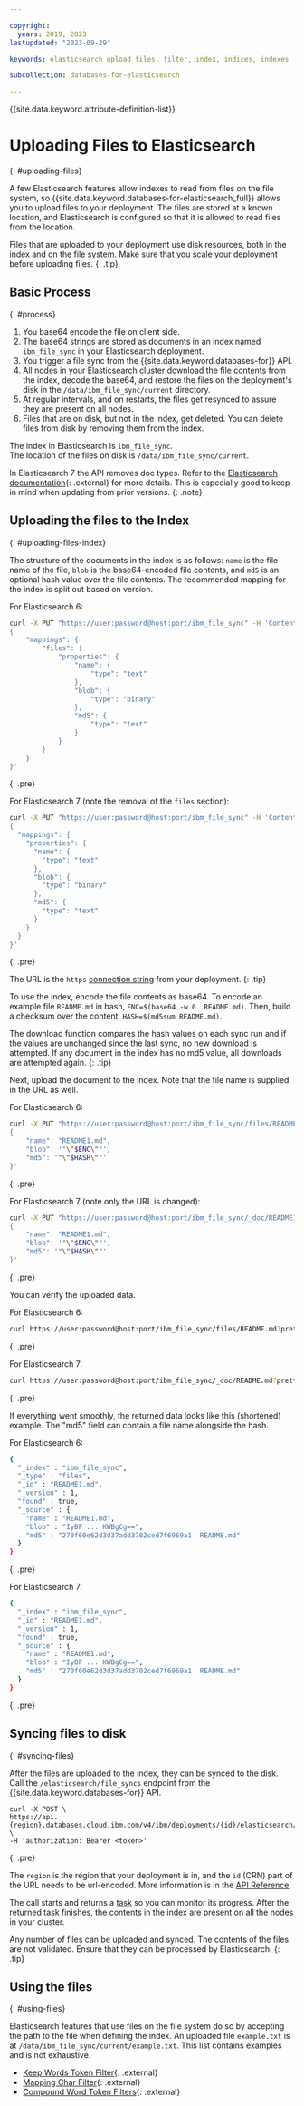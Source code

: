 ```yaml
---

copyright:
  years: 2019, 2023
lastupdated: "2023-09-29"

keywords: elasticsearch upload files, filter, index, indices, indexes

subcollection: databases-for-elasticsearch

---
```


{{site.data.keyword.attribute-definition-list}}

# Uploading Files to Elasticsearch 
{: #uploading-files}

A few Elasticsearch features allow indexes to read from files on the file system, so {{site.data.keyword.databases-for-elasticsearch_full}} allows you to upload files to your deployment. The files are stored at a known location, and Elasticsearch is configured so that it is allowed to read files from the location.

Files that are uploaded to your deployment use disk resources, both in the index and on the file system. Make sure that you [scale your deployment](/docs/databases-for-elasticsearch?topic=databases-for-elasticsearch-resources-scaling) before uploading files.
{: .tip} 

## Basic Process
{: #process}

1. You base64 encode the file on client side.
1. The base64 strings are stored as documents in an index named `ibm_file_sync` in your Elasticsearch deployment.
1. You trigger a file sync from the {{site.data.keyword.databases-for}} API.
1. All nodes in your Elasticsearch cluster download the file contents from the index, decode the base64, and restore the files on the deployment's disk in the `/data/ibm_file_sync/current` directory.
1. At regular intervals, and on restarts, the files get resynced to assure they are present on all nodes.
1. Files that are on disk, but not in the index, get deleted. You can delete files from disk by removing them from the index.  

The index in Elasticsearch is `ibm_file_sync`.  
The location of the files on disk is `/data/ibm_file_sync/current`.

In Elasticsearch 7 the API removes doc types. Refer to the [Elasticsearch documentation](https://www.elastic.co/guide/en/elasticsearch/reference/current/removal-of-types.html){: .external} for more details. This is especially good to keep in mind when updating from prior versions.
{: .note}

## Uploading the files to the Index
{: #uploading-files-index}

The structure of the documents in the index is as follows: `name` is the file name of the file, `blob` is the base64-encoded file contents, and `md5` is an optional hash value over the file contents. The recommended mapping for the index is split out based on version.

For Elasticsearch 6:
```sh
curl -X PUT "https://user:password@host:port/ibm_file_sync" -H 'Content-Type: application/json' -d'
{
    "mappings": {
        "files": {
            "properties": {
                "name": {
                    "type": "text"
                },
                "blob": {
                    "type": "binary"
                },
                "md5": {
                    "type": "text"
                }
            }
        }
    }
}'
```
{: .pre}

For Elasticsearch 7 (note the removal of the `files` section):
```sh
curl -X PUT "https://user:password@host:port/ibm_file_sync" -H 'Content-Type: application/json' -d'
{
  "mappings": {
    "properties": {
      "name": {
        "type": "text"
      },
      "blob": {
        "type": "binary"
      },
      "md5": {
        "type": "text"
      }
    }
  }
}'
```
{: .pre}

The URL is the `https` [connection string](/docs/databases-for-elasticsearch?topic=databases-for-elasticsearch-connection-strings) from your deployment.
{: .tip}

To use the index, encode the file contents as base64. To encode an example file `README.md` in bash, `ENC=$(base64 -w 0  README.md)`. Then, build a checksum over the content, `HASH=$(md5sum README.md)`.

The download function compares the hash values on each sync run and if the values are unchanged since the last sync, no new download is attempted.  If any document in the index has no md5 value, all downloads are attempted again.
{: .tip}

Next, upload the document to the index. Note that the file name is supplied in the URL as well.

For Elasticsearch 6:
``` sh
curl -X PUT "https://user:password@host:port/ibm_file_sync/files/README1.md" -H 'Content-Type: application/json' -d'
{
    "name": "README1.md",
    "blob": '"\"$ENC\""',
    "md5": '"\"$HASH\""'
}'
```
{: .pre}

For Elasticsearch 7 (note only the URL is changed):
``` sh
curl -X PUT "https://user:password@host:port/ibm_file_sync/_doc/README1.md" -H 'Content-Type: application/json' -d'
{
    "name": "README1.md",
    "blob": '"\"$ENC\""',
    "md5": '"\"$HASH\""'
}'
```
{: .pre}

You can verify the uploaded data. 

For Elasticsearch 6:
```sh
curl https://user:password@host:port/ibm_file_sync/files/README.md?pretty
```
{: .pre}

For Elasticsearch 7:
```sh
curl https://user:password@host:port/ibm_file_sync/_doc/README.md?pretty
```
{: .pre}

If everything went smoothly, the returned data looks like this (shortened) example. The "md5" field can contain a file name alongside the hash.

For Elasticsearch 6:
```sh
{
  "_index" : "ibm_file_sync",
  "_type" : "files",
  "_id" : "README1.md",
  "_version" : 1,
  "found" : true,
  "_source" : {
    "name" : "README1.md",
    "blob" : "IyBF ... KWBgCg==",
    "md5" : "270f60e62d3d37add3702ced7f6969a1  README.md"
  }
}
```
{: .pre}

For Elasticsearch 7: 
```sh
{
  "_index" : "ibm_file_sync",
  "_id" : "README1.md",
  "_version" : 1,
  "found" : true,
  "_source" : {
    "name" : "README1.md",
    "blob" : "IyBF ... KWBgCg==",
    "md5" : "270f60e62d3d37add3702ced7f6969a1  README.md"
  }
}
```
{: .pre}

## Syncing files to disk
{: #syncing-files}

After the files are uploaded to the index, they can be synced to the disk. Call the `/elasticsearch/file_syncs` endpoint from the {{site.data.keyword.databases-for}} API.
```curl
curl -X POST \
https://api.{region}.databases.cloud.ibm.com/v4/ibm/deployments/{id}/elasticsearch/file_syncs \
-H 'authorization: Bearer <token>'
```
{: .pre}

The `region` is the region that your deployment is in, and the `id` (CRN) part of the URL needs to be url-encoded. More information is in the [API Reference](https://cloud.ibm.com/apidocs/cloud-databases-api).

The call starts and returns a [task](https://cloud.ibm.com/apidocs/cloud-databases-api#get-currently-running-tasks-on-a-deployment) so you can monitor its progress. After the returned task finishes, the contents in the index are present on all the nodes in your cluster.

Any number of files can be uploaded and synced. The contents of the files are not validated. Ensure that they can be processed by Elasticsearch.
{: .tip}

## Using the files
{: #using-files}

Elasticsearch features that use files on the file system do so by accepting the path to the file when defining the index. An uploaded file `example.txt` is at `/data/ibm_file_sync/current/example.txt`. This list contains examples and is not exhaustive.
- [Keep Words Token Filter](https://www.elastic.co/guide/en/elasticsearch/reference/current/analysis-keep-words-tokenfilter.html){: .external}
- [Mapping Char Filter](https://www.elastic.co/guide/en/elasticsearch/reference/current/analysis-mapping-charfilter.html){: .external}
- [Compound Word Token Filters](https://www.elastic.co/guide/en/elasticsearch/reference/current/analysis-compound-word-tokenfilter.html){: .external}
